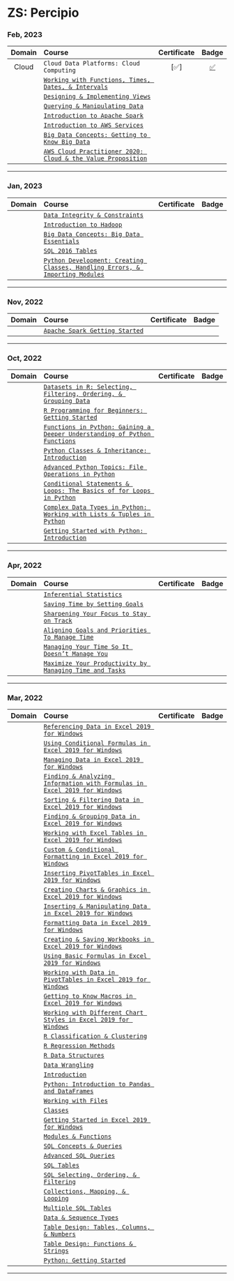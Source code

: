 # ZS: Percipio
### **Feb, 2023**
|**Domain**|**Course**|**Certificate**|**Badge**|
|:--------:|:---------|:-------------:|:-------:|
| Cloud | `Cloud Data Platforms: Cloud Computing` | [:white_check_mark:] | [:white_check_mark:](https://skillsoft.digitalbadges.skillsoft.com/ff49d51b-5fd5-4351-9b60-aec1e4936214) |
| | [`Working with Functions, Times, Dates, & Intervals`](https://skillsoft.digitalbadges.skillsoft.com/3994e60a-cf69-4187-b1b3-bd06f049bb8c) | | |
| | [`Designing & Implementing Views`](https://skillsoft.digitalbadges.skillsoft.com/9c68de3b-cfa3-40c3-b750-5e38b76d4b84) | | |
| | [`Querying & Manipulating Data`](https://skillsoft.digitalbadges.skillsoft.com/a0e17400-1473-43c8-98cf-4176bfb04bcb) | | |
| | [`Introduction to Apache Spark`](https://skillsoft.digitalbadges.skillsoft.com/33757123-24ef-4804-b04b-a88ebb62f1d8) | | |
| | [`Introduction to AWS Services`](https://skillsoft.digitalbadges.skillsoft.com/740acbe3-ff9f-43c0-85c3-190b74e50745) | | |
| | [`Big Data Concepts: Getting to Know Big Data`](https://skillsoft.digitalbadges.skillsoft.com/b1d5bfcb-bf77-4efd-9d09-dbd32d42bd5a) | | |
| | [`AWS Cloud Practitioner 2020: Cloud & the Value Proposition`](https://skillsoft.digitalbadges.skillsoft.com/6b27c559-1cc6-4504-93e5-922889f63e5b) | | |
---
### **Jan, 2023**
|**Domain**|**Course**|**Certificate**|**Badge**|
|:--------:|:---------|:-------------:|:-------:|
| | [`Data Integrity & Constraints`](https://skillsoft.digitalbadges.skillsoft.com/bb00df4e-6403-4327-8711-049e7c612859) | | |
| | [`Introduction to Hadoop`](https://skillsoft.digitalbadges.skillsoft.com/bea1e7e0-89ed-46dd-8c31-153988138eb6) | | |
| | [`Big Data Concepts: Big Data Essentials`](https://skillsoft.digitalbadges.skillsoft.com/b5c93b08-4d9e-489a-b2fb-053ed87250c6) | | |
| | [`SQL 2016 Tables`](https://skillsoft.digitalbadges.skillsoft.com/8af40e90-09d5-4a9a-881f-9f5654bfcdb1) | | |
| | [`Python Development: Creating Classes, Handling Errors, & Importing Modules`](https://skillsoft.digitalbadges.skillsoft.com/6d9e6812-0c08-4dfc-b2da-3e0747a9219d) | | |
---
### **Nov, 2022**
|**Domain**|**Course**|**Certificate**|**Badge**|
|:--------:|:---------|:-------------:|:-------:|
| | [`Apache Spark Getting Started`](https://skillsoft.digitalbadges.skillsoft.com/fe9b6e3b-9434-400c-9bc4-69e9a746cb41) | | |
---
### **Oct, 2022**
|**Domain**|**Course**|**Certificate**|**Badge**|
|:--------:|:---------|:-------------:|:-------:|
| | [`Datasets in R: Selecting, Filtering, Ordering, & Grouping Data`](https://skillsoft.digitalbadges.skillsoft.com/29bfe954-22eb-4d0a-bb2e-c14ae00fe0d2) | | |
| | [`R Programming for Beginners: Getting Started`](https://skillsoft.digitalbadges.skillsoft.com/2abbe37c-9807-4dae-9faf-d675247add93) | | |
| | [`Functions in Python: Gaining a Deeper Understanding of Python Functions`](https://skillsoft.digitalbadges.skillsoft.com/93f3b9dd-b406-4566-b925-804b7cd03b46) | | |
| | [`Python Classes & Inheritance: Introduction`](https://skillsoft.digitalbadges.skillsoft.com/c48c61b0-3d99-4baf-8398-a260679aab6b) | | |
| | [`Advanced Python Topics: File Operations in Python`](https://skillsoft.digitalbadges.skillsoft.com/fe17ab9d-ac2d-4bbd-b8b3-3ff39893131c) | | |
| | [`Conditional Statements & Loops: The Basics of for Loops in Python`](https://skillsoft.digitalbadges.skillsoft.com/9d681801-7133-43a4-9896-5b9b55c3bb4c) | | |
| | [`Complex Data Types in Python: Working with Lists & Tuples in Python`](https://skillsoft.digitalbadges.skillsoft.com/cc960b13-1103-4031-babe-90950c1f0b65) | | |
| | [`Getting Started with Python: Introduction`](https://skillsoft.digitalbadges.skillsoft.com/12060326-9761-43f4-a30b-9830fe5ce160) | | |
---
### **Apr, 2022**
|**Domain**|**Course**|**Certificate**|**Badge**|
|:--------:|:---------|:-------------:|:-------:|
| | [`Inferential Statistics`](https://skillsoft.digitalbadges.skillsoft.com/b4e87aba-2ca3-4d34-b1d1-90aa64e29a42) | | |
| | [`Saving Time by Setting Goals`](https://skillsoft.digitalbadges.skillsoft.com/48c84a9a-335a-466d-aae4-e8dd2cbd58ff) | | |
| | [`Sharpening Your Focus to Stay on Track`](https://skillsoft.digitalbadges.skillsoft.com/38419bf1-36ef-4009-8f0d-24cad9810c69) | | |
| | [`Aligning Goals and Priorities To Manage Time`](https://skillsoft.digitalbadges.skillsoft.com/2a6021b4-da36-44ef-8915-98814b82f62d) | | |
| | [`Managing Your Time So It Doesn’t Manage You`](https://skillsoft.digitalbadges.skillsoft.com/32ca885a-6a9d-474d-ad8d-3eaad258b960) | | |
| | [`Maximize Your Productivity by Managing Time and Tasks`](https://skillsoft.digitalbadges.skillsoft.com/f75eca7b-07c4-4bd7-9d99-cb8862b7de4f) | | |
---
### **Mar, 2022**
|**Domain**|**Course**|**Certificate**|**Badge**|
|:--------:|:---------|:-------------:|:-------:|
| | [`Referencing Data in Excel 2019 for Windows`](https://skillsoft.digitalbadges.skillsoft.com/88d6e166-06e8-4ae6-91f2-bf3d94e7606c) | | |
| | [`Using Conditional Formulas in Excel 2019 for Windows`](https://skillsoft.digitalbadges.skillsoft.com/a74357f2-b70f-4374-a25d-aead0a5f81d7) | | |
| | [`Managing Data in Excel 2019 for Windows`](https://skillsoft.digitalbadges.skillsoft.com/2e164306-06e5-4767-8c61-3f44b8eca6e4) | | |
| | [`Finding & Analyzing Information with Formulas in Excel 2019 for Windows`](https://skillsoft.digitalbadges.skillsoft.com/cc1df78e-cab5-42e6-8daa-7899fc9124c9) | | |
| | [`Sorting & Filtering Data in Excel 2019 for Windows`](https://skillsoft.digitalbadges.skillsoft.com/0c218818-9881-4947-aa33-9d38c5f5347d) | | |
| | [`Finding & Grouping Data in Excel 2019 for Windows`](https://skillsoft.digitalbadges.skillsoft.com/20402613-d1ea-448f-921b-8efca7943203) | | |
| | [`Working with Excel Tables in Excel 2019 for Windows`](https://skillsoft.digitalbadges.skillsoft.com/52fe7c3e-dbfd-4d97-96fa-a9d327c0f209) | | |
| | [`Custom & Conditional Formatting in Excel 2019 for Windows`](https://skillsoft.digitalbadges.skillsoft.com/f37214f1-59f7-45ed-8da8-a2b987767d17) | | |
| | [`Inserting PivotTables in Excel 2019 for Windows`](https://skillsoft.digitalbadges.skillsoft.com/2e42de58-4076-494a-90b1-f29fde04494c) | | |
| | [`Creating Charts & Graphics in Excel 2019 for Windows`](https://skillsoft.digitalbadges.skillsoft.com/3398ce4b-2b5e-4244-983d-cff6a4c0c479) | | |
| | [`Inserting & Manipulating Data in Excel 2019 for Windows`](https://skillsoft.digitalbadges.skillsoft.com/ce932baa-9af7-4402-9d59-b3adb9bd9b4f) | | |
| | [`Formatting Data in Excel 2019 for Windows`](https://skillsoft.digitalbadges.skillsoft.com/d86916ce-132b-435d-b44c-0a71b0d8dc88) | | |
| | [`Creating & Saving Workbooks in Excel 2019 for Windows`](https://skillsoft.digitalbadges.skillsoft.com/a96f3ee9-f70c-4cbe-995a-1e25c3848932) | | |
| | [`Using Basic Formulas in Excel 2019 for Windows`](https://skillsoft.digitalbadges.skillsoft.com/b4bbe837-a832-4de9-afc5-ff736499c1c4) | | |
| | [`Working with Data in PivotTables in Excel 2019 for Windows`](https://skillsoft.digitalbadges.skillsoft.com/d5b77d3e-6381-4c3b-a5c7-44fd541168b7) | | |
| | [`Getting to Know Macros in Excel 2019 for Windows`](https://skillsoft.digitalbadges.skillsoft.com/6409fd9d-49ac-4cd1-a812-ab7ea2e33902) | | |
| | [`Working with Different Chart Styles in Excel 2019 for Windows`](https://skillsoft.digitalbadges.skillsoft.com/d00354df-ea73-41f2-8161-084f1e901734) | | |
| | [`R Classification & Clustering`](https://skillsoft.digitalbadges.skillsoft.com/030e9378-24cc-4624-b881-0fab5ce68b2f) | | |
| | [`R Regression Methods`](https://skillsoft.digitalbadges.skillsoft.com/06aff46f-47c6-46ba-8112-ccd0d6d779e0) | | |
| | [`R Data Structures`](https://skillsoft.digitalbadges.skillsoft.com/5ea48151-c9d6-4c30-b075-9d9d5c02feae) | | |
| | [`Data Wrangling`](https://skillsoft.digitalbadges.skillsoft.com/41f2cae8-0e39-446c-8289-8c4f82511476) | | |
| | [`Introduction`](https://skillsoft.digitalbadges.skillsoft.com/e1aaa843-3556-43d5-9503-82578b27e194) | | |
| | [`Python: Introduction to Pandas and DataFrames`](https://skillsoft.digitalbadges.skillsoft.com/d0dac7a8-37df-44e4-9cd2-e631b673d9cc) | | |
| | [`Working with Files`](https://skillsoft.digitalbadges.skillsoft.com/86fc3af5-9857-4cdb-a6ca-8ed258b9320e) | | |
| | [`Classes`](https://skillsoft.digitalbadges.skillsoft.com/627a69f5-dd2a-414d-96c7-27cb090d181d) | | |
| | [`Getting Started in Excel 2019 for Windows`](https://skillsoft.digitalbadges.skillsoft.com/60c78de7-e9ee-4e36-a9cc-88c952c95efd) | | |
| | [`Modules & Functions`](https://skillsoft.digitalbadges.skillsoft.com/a76f5e8b-5bc2-4b6f-976b-992c107fe0b6) | | |
| | [`SQL Concepts & Queries`](https://skillsoft.digitalbadges.skillsoft.com/da605cdf-798e-475d-8f14-395af9d531fb) | | |
| | [`Advanced SQL Queries`](https://skillsoft.digitalbadges.skillsoft.com/984bdfba-ad6f-43ac-9688-8b372a4a02d6) | | |
| | [`SQL Tables`](https://skillsoft.digitalbadges.skillsoft.com/c10605b8-ce45-4198-bba3-b16b84a63190) | | |
| | [`SQL Selecting, Ordering, & Filtering`](https://skillsoft.digitalbadges.skillsoft.com/0dd39b68-6924-457b-b21b-1787e11e7e7e) | | |
| | [`Collections, Mapping, & Looping`](https://skillsoft.digitalbadges.skillsoft.com/f13a726c-72fa-4cd7-be37-97e003e4cdc8) | | |
| | [`Multiple SQL Tables`](https://skillsoft.digitalbadges.skillsoft.com/8637c5e1-622b-4f8c-9601-56639a0e244d) | | |
| | [`Data & Sequence Types`](https://skillsoft.digitalbadges.skillsoft.com/50a11056-0597-4323-b8d6-4bf197d0953c) | | |
| | [`Table Design: Tables, Columns, & Numbers`](https://skillsoft.digitalbadges.skillsoft.com/e86655ed-452c-4dbc-9f6c-2ed8d62e75f8) | | |
| | [`Table Design: Functions & Strings`](https://skillsoft.digitalbadges.skillsoft.com/68984391-7e0c-4af1-80e2-165ae986197b) | | |
| | [`Python: Getting Started`](https://skillsoft.digitalbadges.skillsoft.com/682deabe-c029-4ec0-9788-647997d2b6b5) | | |
---